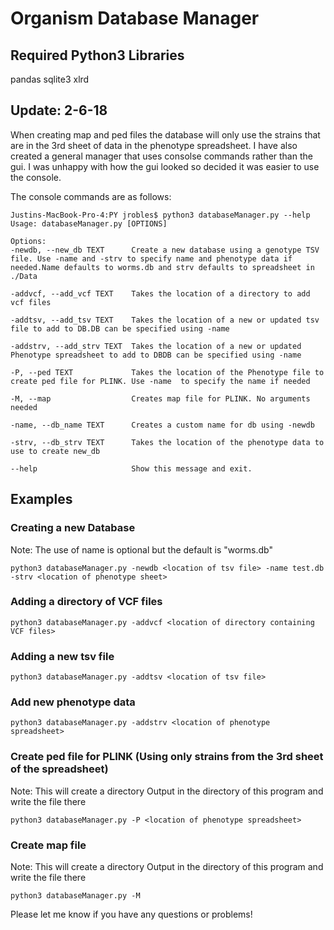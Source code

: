 # Organism Database Manager

## Required Python3 Libraries
pandas
sqlite3
xlrd

## Update: 2-6-18
When creating map and ped files the database will only use the strains that are in the 3rd sheet of data in the phenotype spreadsheet. I have also created a general manager that uses consolse commands rather than the gui. I was unhappy with how the gui looked so decided it was easier to use the console.

The console commands are as follows:
```
Justins-MacBook-Pro-4:PY jrobles$ python3 databaseManager.py --help
Usage: databaseManager.py [OPTIONS]

Options:
-newdb, --new_db TEXT      Create a new database using a genotype TSV file. Use -name and -strv to specify name and phenotype data if needed.Name defaults to worms.db and strv defaults to spreadsheet in ./Data

-addvcf, --add_vcf TEXT    Takes the location of a directory to add vcf files

-addtsv, --add_tsv TEXT    Takes the location of a new or updated tsv file to add to DB.DB can be specified using -name

-addstrv, --add_strv TEXT  Takes the location of a new or updated Phenotype spreadsheet to add to DBDB can be specified using -name

-P, --ped TEXT             Takes the location of the Phenotype file to create ped file for PLINK. Use -name  to specify the name if needed

-M, --map                  Creates map file for PLINK. No arguments needed

-name, --db_name TEXT      Creates a custom name for db using -newdb

-strv, --db_strv TEXT      Takes the location of the phenotype data to use to create new_db

--help                     Show this message and exit.
```

## Examples
### Creating a new Database
Note: The use of name is optional but the default is "worms.db"
```
python3 databaseManager.py -newdb <location of tsv file> -name test.db -strv <location of phenotype sheet>
```

### Adding a directory of VCF files
```
python3 databaseManager.py -addvcf <location of directory containing VCF files>
```

### Adding a new tsv file
```
python3 databaseManager.py -addtsv <location of tsv file>
```

### Add new phenotype data
```
python3 databaseManager.py -addstrv <location of phenotype spreadsheet>
```

### Create ped file for PLINK (Using only strains from the 3rd sheet of the spreadsheet)
Note: This will create a directory Output in the directory of this program and write the file there
```
python3 databaseManager.py -P <location of phenotype spreadsheet>
```

### Create map file
Note: This will create a directory Output in the directory of this program and write the file there
```
python3 databaseManager.py -M
```

Please let me know if you have any questions or problems!
